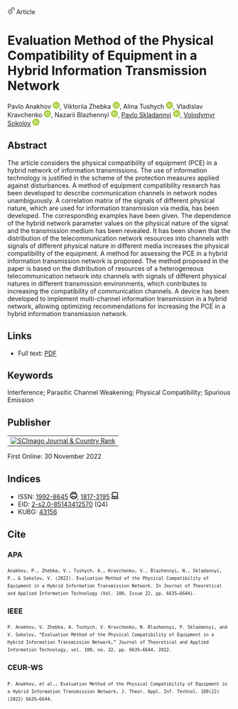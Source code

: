 <img src="/icons/unlock.svg" width="16" height="16"> Article

# Evaluation Method of the Physical Compatibility of Equipment in a Hybrid Information Transmission Network

Pavlo Anakhov <a href="https://orcid.org/0000-0001-9169-8560" target="_blank"><img src="/icons/orcid.svg" width="16" height="16"></a>,
Viktoriia Zhebka <a href="https://orcid.org/0000-0003-4051-1190" target="_blank"><img src="/icons/orcid.svg" width="16" height="16"></a>,
Alina Tushych <a href="https://orcid.org/0000-0002-0544-6154" target="_blank"><img src="/icons/orcid.svg" width="16" height="16"></a>,
Vladislav Kravchenko <a href="https://orcid.org/0000-0002-4758-7027" target="_blank"><img src="/icons/orcid.svg" width="16" height="16"></a>,
Nazarii Blazhennyi <a href="https://orcid.org/0000-0002-3826-7400" target="_blank"><img src="/icons/orcid.svg" width="16" height="16"></a>,
<a href="https://pavlo-skladannyi.github.io/">Pavlo Skladannyi</a> <a href="https://orcid.org/0000-0002-7775-6039" target="_blank"><img src="/icons/orcid.svg" width="16" height="16"></a>,
<a href="/">Volodymyr Sokolov</a> <a href="https://orcid.org/0000-0002-9349-7946" target="_blank"><img src="/icons/orcid.svg" width="16" height="16"></a>

## Abstract

The article considers the physical compatibility of equipment (PCE) in a hybrid network of information transmissions. The use of information technology is justified in the scheme of the protection measures applied against disturbances. A method of equipment compatibility research has been developed to describe communication channels in network nodes unambiguously. A correlation matrix of the signals of different physical nature, which are used for information transmission via media, has been developed. The corresponding examples have been given. The dependence of the hybrid network parameter values on the physical nature of the signal and the transmission medium has been revealed. It has been shown that the distribution of the telecommunication network resources into channels with signals of different physical nature in different media increases the physical compatibility of the equipment. A method for assessing the PCE in a hybrid information transmission network is proposed. The method proposed in the paper is based on the distribution of resources of a heterogeneous telecommunication network into channels with signals of different physical natures in different transmission environments, which contributes to increasing the compatibility of communication channels. A device has been developed to implement multi-channel information transmission in a hybrid network, allowing optimizing recommendations for increasing the PCE in a hybrid information transmission network.

## Links

* Full text: [PDF](http://www.jatit.org/volumes/Vol100No22/18Vol100No22.pdf)

## Keywords

Interference; Parasitic Channel Weakening; Physical Compatibility; Spurious Emission

## Publisher

<table>
<tr>
<td>
<a href="https://www.scimagojr.com/journalsearch.php?q=19700182903&amp;tip=sid&amp;exact=no" title="SCImago Journal &amp; Country Rank"><img border="0" src="https://www.scimagojr.com/journal_img.php?id=19700182903" alt="SCImago Journal &amp; Country Rank"  /></a>
</td>
</tr>
</table>

First Online: 30 November 2022

## Indices

* ISSN: [1992-8645](https://portal.issn.org/resource/ISSN/1992-8645) <img src="/icons/print.svg" width="16" height="16">, [1817-3195](https://portal.issn.org/resource/ISSN/1817-3195) <img src="/icons/online.svg" width="16" height="16">
* EID: [2-s2.0-85143412570](http://www.scopus.com/record/display.url?origin=inward&eid=2-s2.0-85143412570) (Q4)
* KUBG: [43156](http://elibrary.kubg.edu.ua/id/eprint/43156/)

## Cite

### APA

<small>`Anakhov, P., Zhebka, V., Tushych, A., Kravchenko, V., Blazhennyi, N., Skladannyi, P., & Sokolov, V. (2022). Evaluation Method of the Physical Compatibility of Equipment in a Hybrid Information Transmission Network. In Journal of Theoretical and Applied Information Technology (Vol. 100, Issue 22, pp. 6635–6644).`</small>

### IEEE

<small>`P. Anakhov, V. Zhebka, A. Tushych, V. Kravchenko, N. Blazhennyi, P. Skladannyi, and V. Sokolov, “Evaluation Method of the Physical Compatibility of Equipment in a Hybrid Information Transmission Network,” Journal of Theoretical and Applied Information Technology, vol. 100, no. 22, pp. 6635–6644, 2022.`</small>

### CEUR-WS

<small>`P. Anakhov, et al., Evaluation Method of the Physical Compatibility of Equipment in a Hybrid Information Transmission Network, J. Theor. Appl. Inf. Technol. 100(22) (2022) 6635–6644.`</small>
